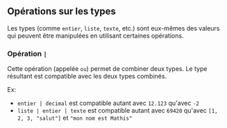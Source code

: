 ## Opérations sur les types

Les types (comme `entier`, `liste`, `texte`, etc.) sont eux-mêmes des valeurs qui peuvent être manipulées en utilisant
certaines opérations.

### Opération `|`

Cette opération (appelée `ou`) permet de combiner deux types. Le type résultant est compatible avec les deux types
combinés.

Ex:

- `entier | decimal` est compatible autant avec `12.123` qu'avec `-2`
- `liste | entier | texte` est compatible autant avec `69420` qu'avec `[1, 2, 3, "salut"]` et `"mon nom est Mathis"`


